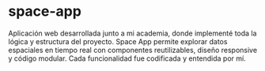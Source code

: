 # space-app
Aplicación web desarrollada junto a mi academia, donde implementé toda la lógica y estructura del proyecto. Space App permite explorar datos espaciales en tiempo real con componentes reutilizables, diseño responsive y código modular. Cada funcionalidad fue codificada y entendida por mí.
